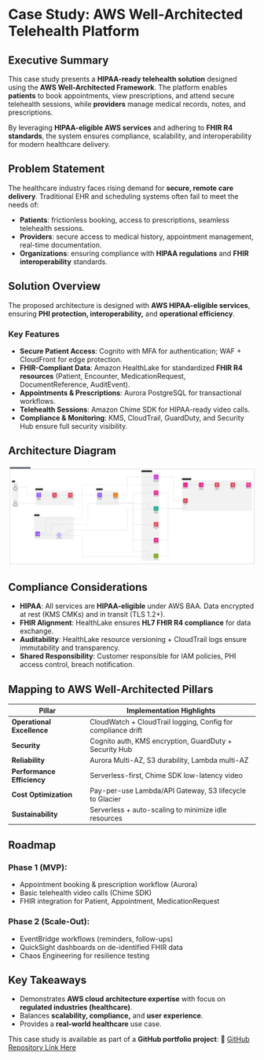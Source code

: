 # Case Study: AWS Well-Architected Telehealth Platform

## Executive Summary

This case study presents a **HIPAA-ready telehealth solution** designed using the **AWS Well-Architected Framework**. The platform enables **patients** to book appointments, view prescriptions, and attend secure telehealth sessions, while **providers** manage medical records, notes, and prescriptions.

By leveraging **HIPAA-eligible AWS services** and adhering to **FHIR R4 standards**, the system ensures compliance, scalability, and interoperability for modern healthcare delivery.

## Problem Statement

The healthcare industry faces rising demand for **secure, remote care delivery**. Traditional EHR and scheduling systems often fail to meet the needs of:

- **Patients**: frictionless booking, access to prescriptions, seamless telehealth sessions.
- **Providers**: secure access to medical history, appointment management, real-time documentation.
- **Organizations**: ensuring compliance with **HIPAA regulations** and **FHIR interoperability** standards.

## Solution Overview

The proposed architecture is designed with **AWS HIPAA-eligible services**, ensuring **PHI protection, interoperability,** and **operational efficiency**.

### Key Features
- **Secure Patient Access**: Cognito with MFA for authentication; WAF + CloudFront for edge protection.
- **FHIR-Compliant Data**: Amazon HealthLake for standardized **FHIR R4 resources** (Patient, Encounter, MedicationRequest, DocumentReference, AuditEvent).
- **Appointments & Prescriptions**: Aurora PostgreSQL for transactional workflows.
- **Telehealth Sessions**: Amazon Chime SDK for HIPAA-ready video calls.
- **Compliance & Monitoring**: KMS, CloudTrail, GuardDuty, and Security Hub ensure full security visibility.

## Architecture Diagram

![](../images/patient-telehealth-services.png)

## Compliance Considerations

- **HIPAA**: All services are **HIPAA-eligible** under AWS BAA. Data encrypted at rest (KMS CMKs) and in transit (TLS 1.2+).
- **FHIR Alignment**: HealthLake ensures **HL7 FHIR R4 compliance** for data exchange.
- **Auditability**: HealthLake resource versioning + CloudTrail logs ensure immutability and transparency.
- **Shared Responsibility**: Customer responsible for IAM policies, PHI access control, breach notification.

## Mapping to AWS Well-Architected Pillars
| Pillar                     | Implementation Highlights                                    |
| -------------------------- | ------------------------------------------------------------ |
| **Operational Excellence** | CloudWatch + CloudTrail logging, Config for compliance drift |
| **Security**               | Cognito auth, KMS encryption, GuardDuty + Security Hub       |
| **Reliability**            | Aurora Multi-AZ, S3 durability, Lambda multi-AZ              |
| **Performance Efficiency** | Serverless-first, Chime SDK low-latency video                |
| **Cost Optimization**      | Pay-per-use Lambda/API Gateway, S3 lifecycle to Glacier      |
| **Sustainability**         | Serverless + auto-scaling to minimize idle resources         |

## Roadmap

### Phase 1 (MVP):

- Appointment booking & prescription workflow (Aurora)
- Basic telehealth video calls (Chime SDK)
- FHIR integration for Patient, Appointment, MedicationRequest

### Phase 2 (Scale-Out):

- EventBridge workflows (reminders, follow-ups)
- QuickSight dashboards on de-identified FHIR data
- Chaos Engineering for resilience testing

## Key Takeaways

- Demonstrates **AWS cloud architecture expertise** with focus on **regulated industries (healthcare)**.
- Balances **scalability, compliance,** and **user experience**.
- Provides a **real-world healthcare** use case.

This case study is available as part of a **GitHub portfolio project**:
🔗 [GitHub Repository Link Here](https://github.com/misbasaman/aws-architecture-case-studies/tree/main/docs/03-patient-telehealth-system)

